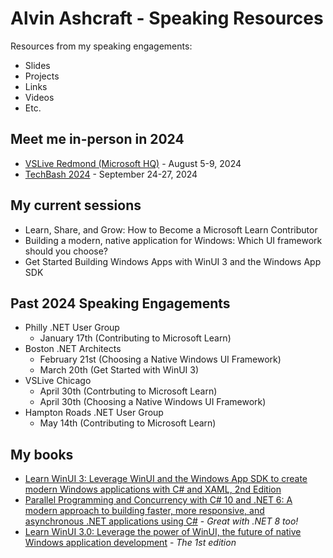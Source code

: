 # Alvin Ashcraft - Speaking Resources

Resources from my speaking engagements:

- Slides
- Projects
- Links
- Videos
- Etc.

## Meet me in-person in 2024

- [VSLive Redmond (Microsoft HQ)](https://vslive.com/events/microsofthq-2024/home.aspx) - August 5-9, 2024
- [TechBash 2024](https://techbash.com/) - September 24-27, 2024

## My current sessions

- Learn, Share, and Grow: How to Become a Microsoft Learn Contributor
- Building a modern, native application for Windows: Which UI framework should you choose?
- Get Started Building Windows Apps with WinUI 3 and the Windows App SDK

## Past 2024 Speaking Engagements

- Philly .NET User Group
  - January 17th (Contributing to Microsoft Learn)
- Boston .NET Architects
  - February 21st (Choosing a Native Windows UI Framework)
  - March 20th (Get Started with WinUI 3)
- VSLive Chicago
  - April 30th (Contrbuting to Microsoft Learn)
  - April 30th (Choosing a Native Windows UI Framework)
- Hampton Roads .NET User Group
  - May 14th (Contributing to Microsoft Learn)

## My books

- [Learn WinUI 3: Leverage WinUI and the Windows App SDK to create modern Windows applications with C# and XAML, 2nd Edition](https://www.amazon.com/Learn-WinUI-Leverage-Windows-applications/dp/1805120069/)
- [Parallel Programming and Concurrency with C# 10 and .NET 6: A modern approach to building faster, more responsive, and asynchronous .NET applications using C#](https://www.amazon.com/Parallel-Programming-Concurrency-NET-asynchronous/dp/1803243678/) - *Great with .NET 8 too!*
- [Learn WinUI 3.0: Leverage the power of WinUI, the future of native Windows application development](https://www.amazon.com/Learn-WinUI-3-0-application-development/dp/1800208669/) - *The 1st edition*
